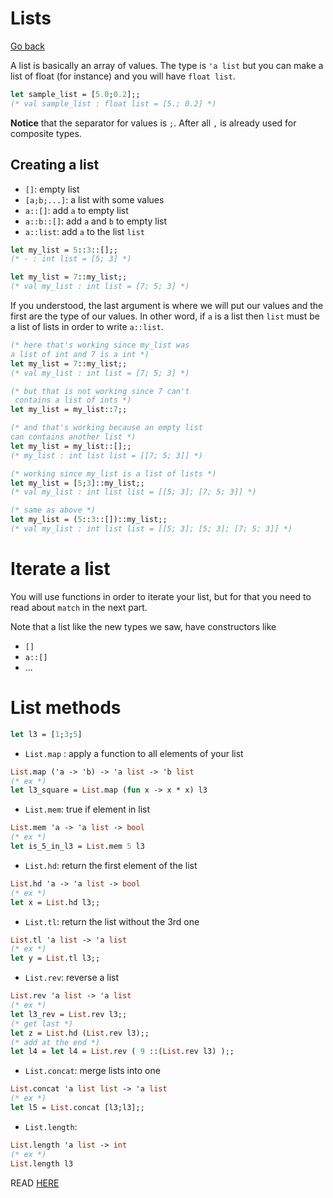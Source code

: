# Lists

[Go back](..)

A list is basically an array of values. The type is
``'a list`` but you can make a list of float (for instance)
and you will have ``float list``.

```ocaml
let sample_list = [5.0;0.2];;
(* val sample_list : float list = [5.; 0.2] *)
```

**Notice** that the separator for values is ``;``. After
all ``,`` is already used for composite types.

<div class="sr"></div>

## Creating a list

* ``[]``: empty list
* ``[a;b;...]``: a list with some values
* ``a::[]``: add `a` to empty list
* ``a::b::[]``: add `a` and `b` to empty list
* ``a::list``: add `a` to the list `list`

```ocaml
let my_list = 5::3::[];;
(* - : int list = [5; 3] *)

let my_list = 7::my_list;;
(* val my_list : int list = [7; 5; 3] *)
```

If you understood, the last argument is where we will put
our values and the first are the type of our values.
In other word, if ``a`` is a list then
``list`` must be a list of lists in order to write
``a::list``.

```ocaml
(* here that's working since my_list was
a list of int and 7 is a int *)
let my_list = 7::my_list;;
(* val my_list : int list = [7; 5; 3] *)

(* but that is not working since 7 can't
 contains a list of ints *)
let my_list = my_list::7;;

(* and that's working because an empty list
can contains another list *)
let my_list = my_list::[];;
(* my_list : int list list = [[7; 5; 3]] *)

(* working since my_list is a list of lists *)
let my_list = [5;3]::my_list;;
(* val my_list : int list list = [[5; 3]; [7; 5; 3]] *)

(* same as above *)
let my_list = (5::3::[])::my_list;;
(* val my_list : int list list = [[5; 3]; [5; 3]; [7; 5; 3]] *)
```

<div class="sl"></div>

# Iterate a list

You will use functions in order to iterate your list, but for
that you need to read about ``match`` in the next part.

Note that a list like the new types we saw, have constructors
like
* ``[]``
* ``a::[]``
* ...

<div class="sr"></div>

# List methods

```ocaml
let l3 = [1;3;5]
```

* ``List.map`` : apply a function to all elements of your list
```ocaml
List.map ('a -> 'b) -> 'a list -> 'b list
(* ex *)
let l3_square = List.map (fun x -> x * x) l3
```
* ``List.mem``: true if element in list
```ocaml
List.mem 'a -> 'a list -> bool
(* ex *)
let is_5_in_l3 = List.mem 5 l3
```
* ``List.hd``: return the first element of the list
```ocaml
List.hd 'a -> 'a list -> bool
(* ex *)
let x = List.hd l3;;
```
* ``List.tl``: return the list without the 3rd one
```ocaml
List.tl 'a list -> 'a list
(* ex *)
let y = List.tl l3;;
```
* ``List.rev``: reverse a list
```ocaml
List.rev 'a list -> 'a list
(* ex *)
let l3_rev = List.rev l3;;
(* get last *)
let z = List.hd (List.rev l3);;
(* add at the end *)
let l4 = let l4 = List.rev ( 9 ::(List.rev l3) );;
```
* ``List.concat``: merge lists into one
```ocaml
List.concat 'a list list -> 'a list
(* ex *)
let l5 = List.concat [l3;l3];;
```
* ``List.length``:
```ocaml
List.length 'a list -> int
(* ex *)
List.length l3
```
    
READ [HERE](https://ocaml.org/api/List.html)